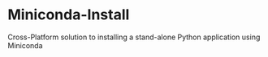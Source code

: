 # Miniconda-Install
Cross-Platform solution to installing a stand-alone Python application using Miniconda
